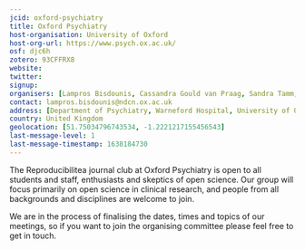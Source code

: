 ```yaml
---
jcid: oxford-psychiatry
title: Oxford Psychiatry
host-organisation: University of Oxford
host-org-url: https://www.psych.ox.ac.uk/
osf: djc6h
zotero: 93CFFRX8
website: 
twitter: 
signup: 
organisers: [Lampros Bisdounis, Cassandra Gould van Praag, Sandra Tamm, Amy Gillespie, James Carson]
contact: lampros.bisdounis@ndcn.ox.ac.uk
address: [Department of Psychiatry, Warneford Hospital, University of Oxford, OX3 7JX, Oxford, UK]
country: United Kingdom
geolocation: [51.75034796743534, -1.2221217155456543]
last-message-level: 1
last-message-timestamp: 1638184730
---
```


The Reproducibilitea journal club at Oxford Psychiatry is open to all students and staff, enthusiasts and skeptics of open science. Our group will focus primarily on open science in clinical research, and people from all backgrounds and disciplines are welcome to join.

We are in the process of finalising the dates, times and topics of our meetings, so if you want to join the organising committee please feel free to get in touch.
